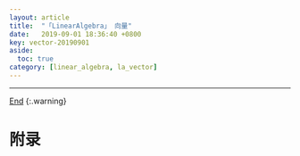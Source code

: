 ```yaml
---
layout: article
title:  "「LinearAlgebra」 向量"
date:   2019-09-01 18:36:40 +0800
key: vector-20190901
aside:
  toc: true
category: [linear_algebra, la_vector]
---
```

<span id='head'></span>

<!--more-->



-------------------  
[End](#head)
{:.warning}  


# 附录
